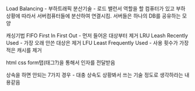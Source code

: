 Load Balancing - 부하트래픽 분산기술 - 로드 밸런서 역할을 할 컴퓨터가 있고 부하상황에 따라서 서버컴퓨터들에 분산하여 연결시킴.
서버들은 하나의 DB를 공유하는 모양 

캐싱기법
FIFO First In First Out - 먼저 들어온 대상부터 제거
LRU Leash Recently Used - 가장 오래 안쓴 대상은 제거
LFU Least Frequently Used - 사용 횟수가 가장 적은 캐시를 제거

html css form탭(태그?)을 통해서 인자를 전달받음

상속을 하면 안되는 7가지 경우 - 대충 상속도 상황봐서 쓰는 기술 정도로 생각하라는 내용같음